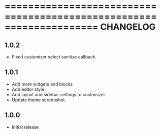====================================================================
CHANGELOG
====================================================================
## 1.0.2
* Fixed customizer select sanitize callback.

## 1.0.1
* Add more widgets and blocks.
* Add editor style
* Add layout and sidebar settings to customizer.
* Update theme screenshot.

## 1.0.0
* Initial release
